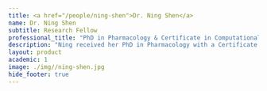 ```yaml
---
title: <a href="/people/ning-shen">Dr. Ning Shen</a>
name: Dr. Ning Shen
subtitle: Research Fellow
professional_title: "PhD in Pharmacology & Certificate in Computational Biology, Duke University, Postdoctoral Fellow (2019-2021), Principal Investigator, Zhejiang University"  # Joined professional titles
description: "Ning received her PhD in Pharmacology with a Certificate in Computational Biology from Duke University in 2016, where she investigated the genomic expression regulation using a combination of high-throughput experimental and computational approaches, supervised by Dr. Raluca Gordan. Her study focused on sequence and structural determinants of specificity difference between paralogous transcription factors (Shen et al, Cell Systems, 2018, PMID 29605182,https://imads.genome.duke.edu; Zhou & Shen et al, PNAS, 2015, PMID 25775564).After a short postdoc experience at Dr. Gordan’s lab in the department of Biostatistics and Bioinformatics at Duke University, applying her PhD work into interpretation of cancer mutations, Ning joined a start up company Fulcrum Therapeutics in Cambridge, MA in early 2017. At Fulcrum, Ning was deeply integrated into the drug discovery and development pipeline, applying her knowledge and expertise in computational biology and regulatory genomics to make impact on patient life. She has been the computational biology lead for multiple muscular dystrophy diseases, contributing to several stages of drug discovery and development in the company. In particular, Ning made critical contribution in the mechanism study and proof-of-concept biomarker development for the drug FTX-1821 in treatment of Facioscapulohumeral muscular dystrophy (FSHD), delivered IND-enabling data analysis and study report (Cacace et al, US Patent 20190105311A1; Rojas et al, bioRxiv, 2019).In July 2019, Ning joined the Park lab as research fellow. Her work focuses on understanding the mechanisms of tissue specificity of different cancer driver mutations by integrating multiple sources of datasets."
layout: product
academic: 1
image: ./img//ning-shen.jpg
hide_footer: true
---
```

